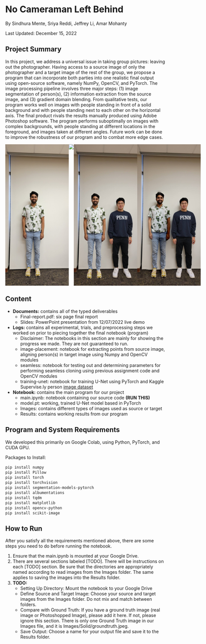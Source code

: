 # No Cameraman Left Behind

By Sindhura Mente, Sriya Reddi, Jeffrey Li, Amar Mohanty

Last Updated: December 15, 2022

## Project Summary

In this project, we address a universal issue in taking group pictures: leaving out the photographer. Having access to a source image of only the photographer and a target image of the rest of the group, we propose a program that can incorporate both parties into one realistic final output using open-source software, namely NumPy, OpenCV, and PyTorch. The image processing pipeline involves three major steps: (1) image segmentation of person(s), (2) information extraction from the source image, and (3) gradient domain blending. From qualitative tests, our program works well on images with people standing in front of a solid background and with people standing next to each other on the horizontal axis. The final product rivals the results manually produced using Adobe Photoshop software. The program performs suboptimally on images with complex backgrounds, with people standing at different locations in the foreground, and images taken at different angles. Future work can be done to improve the robustness of our program and to combat more edge cases.

<div style="display: flex; justify-content: space-between;">
    <img src="/Notebook/Images/Solid/source.jpg" width="200">
    <img src="/Notebook/Images/Solid/target.jpg" width="200">
    <img src="/Notebook/Images/Solid/groundtruth.jpeg" width="200">
    <img src="/Notebook/Results/solid.jpg" width="200">
</div>


## Content

- **Documents:** contains all of the typed deliverables
    - Final-report.pdf: six page final report
    - Slides: PowerPoint presentation from 12/07/2022 live demo
- **Logs:** contains all experimental, trials, and preprocessing steps we worked on prior to piecing together the final notebook (program)
    - Disclaimer: The notebooks in this section are mainly for showing the progress we made. They are not guaranteed to run.
    - image-placement: notebook for extracting points from source image, aligning person(s) in target image using Numpy and OpenCV modules
    - seamless: notebook for testing out and determining parameters for performing seamless cloning using previous assignment code and OpenCV modules
    - training-unet: notebook for training U-Net using PyTorch and Kaggle Supervise.ly person [image dataset](https://www.kaggle.com/datasets/tapakah68/supervisely-filtered-segmentation-person-dataset) 
- **Notebook:** contains the main program for our project
    - main.ipynb: notebook containing our source code **(RUN THIS)**
    - model.pt: working, trained U-Net model based in PyTorch
    - Images: contains different types of images used as source or target 
    - Results: contains working results from our program

## Program and System Requirements

We developed this primarily on Google Colab, using Python, PyTorch, and CUDA GPU.

Packages to Install:

```
pip install numpy
pip install Pillow
pip install torch
pip install torchvision
pip install segmentation-models-pytorch
pip install albumentations
pip install tqdm
pip install matplotlib
pip install opencv-python
pip install scikit-image
```

## How to Run

After you satisfy all the requirements mentioned above, there are some steps you need to do before running the notebook. 
1.	Ensure that the main.ipynb is mounted at your Google Drive.
2.	There are several sections labeled [TODO]. There will be instructions on each [TODO] section. Be sure that the directories are appropriately named according to read images from the Images folder. The same applies to saving the images into the Results folder.
3.	**TODO:**
    - Setting Up Directory: Mount the notebook to your Google Drive
    - Define Source and Target Image: Choose your source and target images from the Images folder. Do not mix and match between folders.
    - Compare with Ground Truth: If you have a ground truth image (real image or Photoshopped Image), please add it here. If not, please ignore this section. There is only one Ground Truth image in our Images file, and it is Images/Solid/groundtruth.jpeg.
    - Save Output: Choose a name for your output file and save it to the Results folder.
